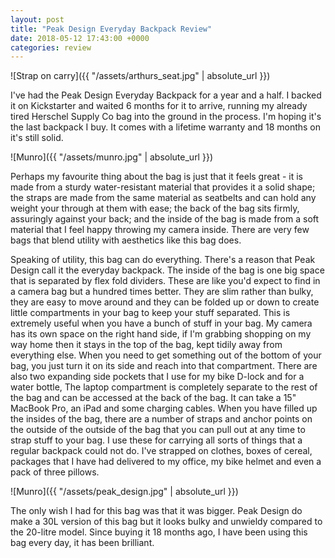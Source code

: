 ```yaml
---
layout: post
title: "Peak Design Everyday Backpack Review"
date: 2018-05-12 17:43:00 +0000
categories: review
---
```


![Strap on carry]({{ "/assets/arthurs_seat.jpg" | absolute_url }})

I've had the Peak Design Everyday Backpack for a year and a half. I backed it on Kickstarter and waited 6 months for it to arrive, running my already tired Herschel Supply Co bag into the ground in the process. I'm hoping it's the last backpack I buy. It comes with a lifetime warranty and 18 months on it's still solid. 

![Munro]({{ "/assets/munro.jpg" | absolute_url }})

Perhaps my favourite thing about the bag is just that it feels great - it is made from a sturdy water-resistant material that provides it a solid shape; the straps are made from the same material as seatbelts and can hold any weight your through at them with ease; the back of the bag sits firmly, assuringly against your back; and the inside of the bag is made from a soft material that I feel happy throwing my camera inside. There are very few bags that blend utility with aesthetics like this bag does.

Speaking of utility, this bag can do everything. There's a reason that Peak Design call it the everyday backpack. The inside of the bag is one big space that is separated by flex fold dividers. These are like you'd expect to find in a camera bag but a hundred times better. They are slim rather than bulky, they are easy to move around and they can be folded up or down to create little compartments in your bag to keep your stuff separated. This is extremely useful when you have a bunch of stuff in your bag. My camera has its own space on the right hand side, if I'm grabbing shopping on my way home then it stays in the top of the bag, kept tidily away from everything else. When you need to get something out of the bottom of your bag, you just turn it on its side and reach into that compartment. There are also two expanding side pockets that I use for my bike D-lock and for a water bottle, The laptop compartment is completely separate to the rest of the bag and can be accessed at the back of the bag. It can take a 15" MacBook Pro, an iPad and some charging cables. When you have filled up the insides of the bag, there are a number of straps and anchor points on the outside of the outside of the bag that you can pull out at any time to strap stuff to your bag. I use these for carrying all sorts of things that a regular backpack could not do. I've strapped on clothes, boxes of cereal, packages that I have had delivered to my office, my bike helmet and even a pack of three pillows.


![Munro]({{ "/assets/peak_design.jpg" | absolute_url }})

The only wish I had for this bag was that it was bigger. Peak Design do make a 30L version of this bag but it looks bulky and unwieldy compared to the 20-litre model. Since buying it 18 months ago, I have been using this bag every day, it has been brilliant. 